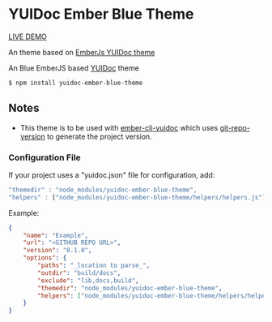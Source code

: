 # YUIDoc Ember Blue Theme

[LIVE DEMO](https://kristengarnier.github.io/yuidoc-ember-blue-theme/docs)

An theme based on [EmberJs YUIDoc theme](https://www.npmjs.com/package/yuidoc-ember-theme)

An Blue EmberJS based [YUIDoc](http://yui.github.io/yuidoc/) theme

```sh
$ npm install yuidoc-ember-blue-theme
```

## Notes

- This theme is to be used with [ember-cli-yuidoc](https://github.com/cibernox/ember-cli-yuidoc) which uses
[git-repo-version](https://github.com/cibernox/git-repo-version) to generate the project version.

### Configuration File

If your project uses a "yuidoc.json" file for configuration, add:

```js
"themedir" : "node_modules/yuidoc-ember-blue-theme",
"helpers" : ["node_modules/yuidoc-ember-blue-theme/helpers/helpers.js"]
```

Example:

```json
{
    "name": "Example",
    "url": "<GITHUB REPO URL>",
    "version": "0.1.0",
    "options": {
        "paths": "_location to parse_",
        "outdir": "build/docs",
        "exclude": "lib,docs,build",
        "themedir": "node_modules/yuidoc-ember-blue-theme",
        "helpers": ["node_modules/yuidoc-ember-blue-theme/helpers/helpers.js"]
    }
}
```

